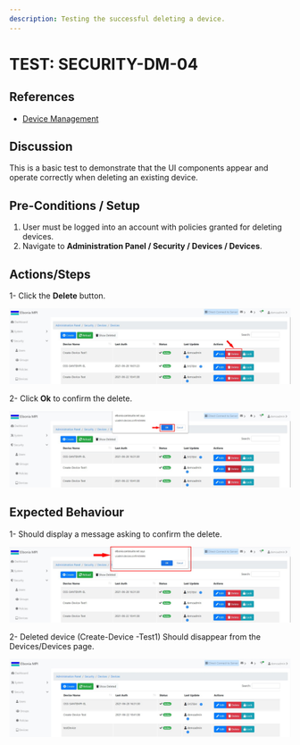 ```yaml
---
description: Testing the successful deleting a device.
---
```


# TEST: SECURITY-DM-04

## References

* [Device Management](../../../../../operations/security-administration/device-management.md)

## Discussion

This is a basic test to demonstrate that the UI components appear and operate correctly when deleting an existing device.

## **Pre-Conditions / Setup**

1. User must be logged into an account with policies granted for deleting devices.
2. Navigate to **Administration Panel / Security / Devices / Devices**.

## Actions/Steps

1- Click the **Delete** button.

![](../../../../../../.gitbook/assets/11%20%281%29.jpg)

2- Click  **Ok** to confirm the delete.

![](../../../../../../.gitbook/assets/12-1.jpg)

## Expected Behaviour

1- Should display a message asking to confirm the delete.

![](../../../../../../.gitbook/assets/12%20%282%29.jpg)

2- Deleted device \(Create-Device -Test1\) Should disappear from the Devices/Devices page.

![](../../../../../../.gitbook/assets/13%20%282%29.jpg)

